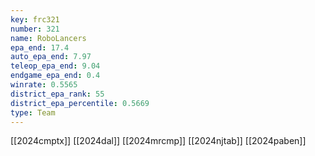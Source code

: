 ```yaml
---
key: frc321
number: 321
name: RoboLancers
epa_end: 17.4
auto_epa_end: 7.97
teleop_epa_end: 9.04
endgame_epa_end: 0.4
winrate: 0.5565
district_epa_rank: 55
district_epa_percentile: 0.5669
type: Team
---
```

[[2024cmptx]]
[[2024dal]]
[[2024mrcmp]]
[[2024njtab]]
[[2024paben]]
